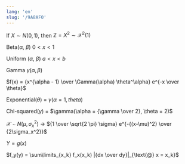```yaml
---
lang: 'en'
slug: '/9A8AF0'
---
```


If $X \sim N(0,1)$, then $\mathbb{Z} = X^2 \sim \mathcal{X}^2(1)$

Beta($\alpha$, $\beta$) $0 < x < 1$

Uniform ($\alpha$, $\beta$) $a < x < b$

Gamma $\gamma(\alpha, \beta)$

$f(x) = {x^{\alpha - 1} \over \Gamma(\alpha) \theta^\alpha} e^{-x \over \theta}$

Exponential($\theta$) = $\gamma(\alpha = 1, theta)$

Chi-squared($\gamma$) = $\gamma(\alpha = {\gamma \over 2}, \theta = 2)$

$\mathcal{X} \sim N(\mu, \sigma_x^2)$ → ${1 \over \sqrt{2 \pi} \sigma} e^{-{(x-\mu)^2} \over {2\sigma_x^2}}$

$Y=g(x)$

$f_y(y) = \sum\limits_{x_k} f_x(x_k) |{dx \over dy}|_{\text{@} x = x_k}$
